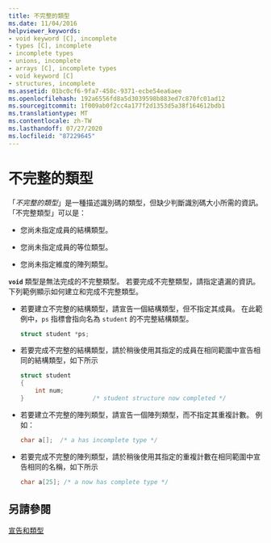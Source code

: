 ```yaml
---
title: 不完整的類型
ms.date: 11/04/2016
helpviewer_keywords:
- void keyword [C], incomplete
- types [C], incomplete
- incomplete types
- unions, incomplete
- arrays [C], incomplete types
- void keyword [C]
- structures, incomplete
ms.assetid: 01bc0cf6-9fa7-458c-9371-ecbe54ea6aee
ms.openlocfilehash: 192a6556fd8a5d3039598b883ed7c870fc01ad12
ms.sourcegitcommit: 1f009ab0f2cc4a177f2d1353d5a38f164612bdb1
ms.translationtype: MT
ms.contentlocale: zh-TW
ms.lasthandoff: 07/27/2020
ms.locfileid: "87229645"
---
```

# <a name="incomplete-types"></a>不完整的類型

「*不完整的類型*」是一種描述識別碼的類型，但缺少判斷識別碼大小所需的資訊。 「不完整類型」可以是：

- 您尚未指定成員的結構類型。

- 您尚未指定成員的等位類型。

- 您尚未指定維度的陣列類型。

**`void`** 類型是無法完成的不完整類型。 若要完成不完整類型，請指定遺漏的資訊。 下列範例顯示如何建立和完成不完整類型。

- 若要建立不完整的結構類型，請宣告一個結構類型，但不指定其成員。 在此範例中，`ps` 指標會指向名為 `student` 的不完整結構類型。

    ```C
    struct student *ps;
    ```

- 若要完成不完整的結構類型，請於稍後使用其指定的成員在相同範圍中宣告相同的結構類型，如下所示

    ```C
    struct student
    {
        int num;
    }                   /* student structure now completed */
    ```

- 若要建立不完整的陣列類型，請宣告一個陣列類型，而不指定其重複計數。 例如：

    ```C
    char a[];  /* a has incomplete type */
    ```

- 若要完成不完整的陣列類型，請於稍後使用其指定的重複計數在相同範圍中宣告相同的名稱，如下所示

    ```C
    char a[25]; /* a now has complete type */
    ```

## <a name="see-also"></a>另請參閱

[宣告和類型](../c-language/declarations-and-types.md)
